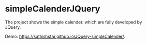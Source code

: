 # simpleCalenderJQuery
The project shows the simple calender. which are fully developed by JQuery.

Demo: https://sathishstar.github.io/JQuery-simpleCalender/.
